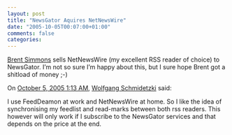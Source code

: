 ```yaml
---
layout: post
title: "NewsGator Aquires NetNewsWire"
date: "2005-10-05T00:07:00+01:00"
comments: false
categories: 
---
```


<p><a href="http://ranchero.com/">Brent Simmons</a> sells NetNewsWire (my excellent RSS reader of choice) to NewsGator. I&#8217;m not so sure I&#8217;m happy about this, but I sure hope Brent got a shitload of money ;-)</p>

<section class="comments">

<div class="comment" id="comment-652">
On <a href="#comment-652" title="Permalink to this comment">October  5, 2005  1:13 AM</a>, <a href="http://schmidetzki.net" title="http://schmidetzki.net" rel="nofollow">Wolfgang Schmidetzki</a>
said:
<p>I use FeedDeamon at work and NetNewsWire at home. So I like the idea of synchronising my feedlist and read-marks between both rss readers.
This however will only work if I subscribe to the NewsGator services and that depends on the price at the end.</p>


</section>

